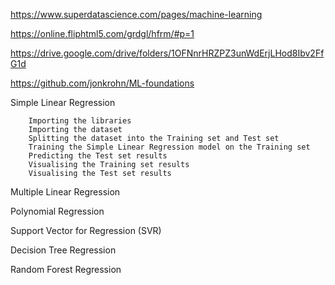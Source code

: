 https://www.superdatascience.com/pages/machine-learning

https://online.fliphtml5.com/grdgl/hfrm/#p=1

https://drive.google.com/drive/folders/1OFNnrHRZPZ3unWdErjLHod8Ibv2FfG1d

https://github.com/jonkrohn/ML-foundations

Simple Linear Regression
```
    Importing the libraries
    Importing the dataset
    Splitting the dataset into the Training set and Test set
    Training the Simple Linear Regression model on the Training set
    Predicting the Test set results
    Visualising the Training set results
    Visualising the Test set results
```
Multiple Linear Regression

Polynomial Regression

Support Vector for Regression (SVR)

Decision Tree Regression

Random Forest Regression